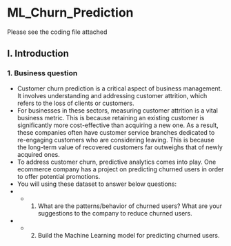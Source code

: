 # ML_Churn_Prediction

Please see the coding file attached

## I. Introduction

### 1. Business question

- Customer churn prediction is a critical aspect of business management. It involves understanding and addressing customer attrition, which refers to the loss of clients or customers.
- For businesses in these sectors, measuring customer attrition is a vital business metric. This is because retaining an existing customer is significantly more cost-effective than acquiring a new one. As a result, these companies often have customer service branches dedicated to re-engaging customers who are considering leaving. This is because the long-term value of recovered customers far outweighs that of newly acquired ones.
- To address customer churn, predictive analytics comes into play. One ecommerce company has a project on predicting churned users in order to offer potential promotions.
- You will using these dataset to answer below questions:
- - 1. What are the patterns/behavior of churned users? What are your suggestions to the company to reduce churned users.
- - 2. Build the Machine Learning model for predicting churned users.


